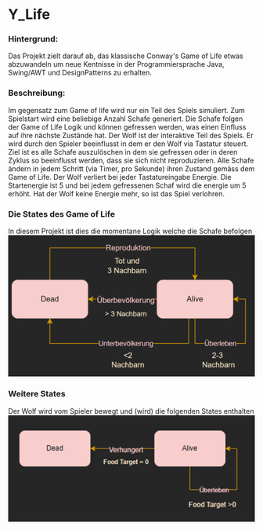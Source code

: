 # Y_Life

### Hintergrund:
Das Projekt zielt darauf ab, das klassische Conway's Game of Life etwas abzuwandeln um neue Kentnisse in der Programmiersprache Java, Swing/AWT und DesignPatterns zu erhalten.
### Beschreibung:
Im gegensatz zum Game of life wird nur ein Teil des Spiels simuliert. Zum Spielstart wird eine beliebige Anzahl Schafe generiert.
Die Schafe folgen der Game of Life Logik und können gefressen werden, was einen Einfluss auf ihre nächste Zustände hat.
Der Wolf ist der interaktive Teil des Spiels. Er wird durch den Spieler beeinflusst in dem er den Wolf via Tastatur steuert. Ziel ist es alle Schafe auszulöschen in dem sie gefressen oder in deren Zyklus so beeinflusst werden, dass sie sich nicht reproduzieren.
Alle Schafe ändern in jedem Schritt (via Timer, pro Sekunde) ihren Zustand gemäss dem Game of Life.
Der Wolf verliert bei jeder Tastatureingabe Energie. Die Startenergie ist 5 und bei jedem gefressenen Schaf wird die energie um 5 erhöht.
Hat der Wolf keine Energie mehr, so ist das Spiel verlohren.

### Die States des Game of Life
In diesem Projekt ist dies die momentane Logik welche die Schafe befolgen
![img.png](img.png)

### Weitere States
Der Wolf wird vom Spieler bewegt und (wird) die folgenden States enthalten
![img_1.png](img_1.png)
